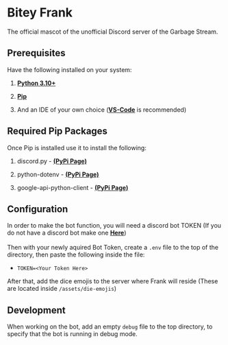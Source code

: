 # Bitey Frank

The official mascot of the unofficial Discord server of the Garbage Stream.

## Prerequisites

Have the following installed on your system:

1. **[Python 3.10+](https://www.python.org/downloads/)**
2. **[Pip](https://pip.pypa.io/en/stable/installation/)**

3. And an IDE of your own choice (**[VS-Code](https://code.visualstudio.com/)** is recommended)



## Required Pip Packages

Once Pip is installed use it to install the following:

1. discord.py - **[(PyPi Page)](https://pypi.org/project/python-discord/)**

2. python-dotenv - **[(PyPi Page)](https://pypi.org/project/python-dotenv/)**

2. google-api-python-client - **[(PyPi Page)](https://pypi.org/project/google-api-python-client/)**



## Configuration

In order to make the bot function, you will need a discord bot TOKEN (If you do not have a discord bot make one **[Here](https://discord.com/developers/applications)**)
<br />
<br />
Then with your newly aquired Bot Token, create a `.env` file to the top of the directory, then paste the following inside the file:
- `TOKEN=<Your Token Here>`

After that, add the dice emojis to the server where Frank will reside (These are located inside `/assets/die-emojis`)

## Development

When working on the bot, add an empty `debug` file to the top directory, to specify that the bot is running in debug mode.

